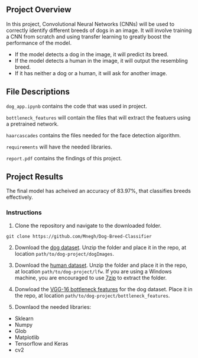 
## Project Overview

In this project, Convolutional Neural Networks (CNNs) will be used to correctly identify different breeds of dogs in an image. It will involve training a CNN from scratch and using transfer learning to greatly boost the performance of the model.

* If the model detects a dog in the image, it will predict its breed. 
* If the model detects a human in the image, it will output the resembling breed.
* If it has neither a dog or a human, it will ask for another image.

## File Descriptions

`dog_app.ipynb` contains the code that was used in project.

`bottleneck_features` will contain the files that will extract the featuers using a pretrained network.

`haarcascades` contains the files needed for the face detection algorithm.

`requirements` will have the needed libraries.

`report.pdf` contains the findings of this project.

## Project Results

The final model has acheived an accuracy of 83.97%, that classifies breeds effectively.

### Instructions

1. Clone the repository and navigate to the downloaded folder.
```	
git clone https://github.com/Mnegh/Dog-Breed-Classifier
```

2. Download the [dog dataset](https://s3-us-west-1.amazonaws.com/udacity-aind/dog-project/dogImages.zip).  Unzip the folder and place it in the repo, at location `path/to/dog-project/dogImages`. 

3. Download the [human dataset](https://s3-us-west-1.amazonaws.com/udacity-aind/dog-project/lfw.zip).  Unzip the folder and place it in the repo, at location `path/to/dog-project/lfw`.  If you are using a Windows machine, you are encouraged to use [7zip](http://www.7-zip.org/) to extract the folder. 

4. Donwload the [VGG-16 bottleneck features](https://s3-us-west-1.amazonaws.com/udacity-aind/dog-project/DogVGG16Data.npz) for the dog dataset.  Place it in the repo, at location `path/to/dog-project/bottleneck_features`.

5. Downlaod the needed libraries:
* Sklearn
* Numpy
* Glob
* Matplotlib
* Tensorflow and Keras
* cv2

